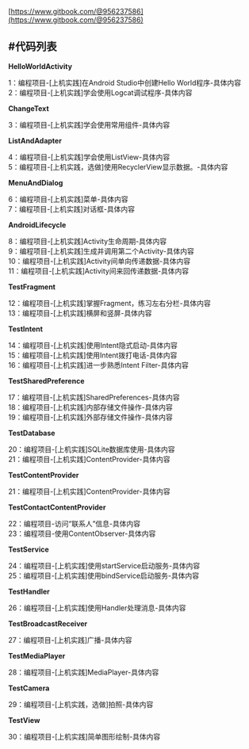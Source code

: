 ﻿[https://www.gitbook.com/@956237586](https://www.gitbook.com/@956237586)

#代码列表 
----
 
**HelloWorldActivity** 

1：编程项目-[上机实践]在Android Studio中创建Hello World程序-具体内容  
2：编程项目-[上机实践]学会使用Logcat调试程序-具体内容  

**ChangeText**

3：编程项目-[上机实践]学会使用常用组件-具体内容

**ListAndAdapter**

4：编程项目-[上机实践]学会使用ListView-具体内容  
5：编程项目-[上机实践，选做]使用RecyclerView显示数据。-具体内容

**MenuAndDialog**

6：编程项目-[上机实践]菜单-具体内容  
7：编程项目-[上机实践]对话框-具体内容

**AndroidLifecycle**

8：编程项目-[上机实践]Activity生命周期-具体内容  
9：编程项目-[上机实践]生成并调用第二个Activity-具体内容  
10：编程项目-[上机实践]Activity间单向传递数据-具体内容  
11：编程项目-[上机实践]Activity间来回传递数据-具体内容  

**TestFragment**

12：编程项目-[上机实践]掌握Fragment，练习左右分栏-具体内容  
13：编程项目-[上机实践]横屏和竖屏-具体内容

**TestIntent**

14：编程项目-[上机实践]使用Intent隐式启动-具体内容  
15：编程项目-[上机实践]使用Intent拨打电话-具体内容  
16：编程项目-[上机实践]进一步熟悉Intent Filter-具体内容

**TestSharedPreference**

17：编程项目-[上机实践]SharedPreferences-具体内容  
18：编程项目-[上机实践]内部存储文件操作-具体内容  
19：编程项目-[上机实践]外部存储文件操作-具体内容  

**TestDatabase**

20：编程项目-[上机实践]SQLite数据库使用-具体内容  
21：编程项目-[上机实践]ContentProvider-具体内容  

**TestContentProvider**

21：编程项目-[上机实践]ContentProvider-具体内容  



**TestContactContentProvider**

22：编程项目-访问“联系人”信息-具体内容  
23：编程项目-使用ContentObserver-具体内容

**TestService**

24：编程项目-[上机实践]使用startService启动服务-具体内容  
25：编程项目-[上机实践]使用bindService启动服务-具体内容

**TestHandler**

26：编程项目-[上机实践]使用Handler处理消息-具体内容

**TestBroadcastReceiver**

27：编程项目-[上机实践]广播-具体内容

**TestMediaPlayer**  

28：编程项目-[上机实践]MediaPlayer-具体内容
 
**TestCamera**  

29：编程项目-[上机实践，选做]拍照-具体内容

**TestView**  

30：编程项目-[上机实践]简单图形绘制-具体内容


